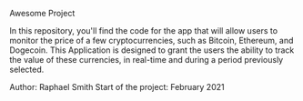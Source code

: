 Awesome Project

In this repository, you'll find the code for the app that will allow users to monitor the price of a few cryptocurrencies, such as Bitcoin, Ethereum, and Dogecoin.
This Application is designed to grant the users the ability to track the value of these currencies, in real-time and during a period previously selected.

Author: Raphael Smith
Start of the project: February 2021

